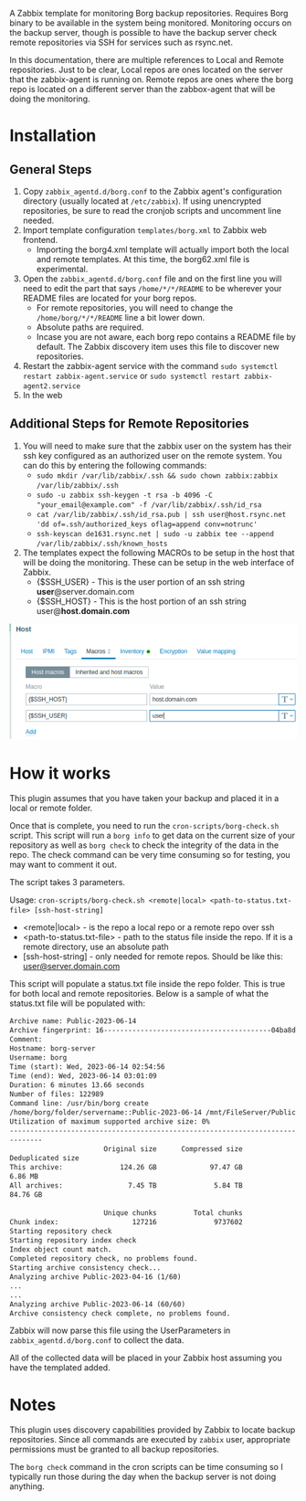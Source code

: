 A Zabbix template for monitoring Borg backup repositories. Requires Borg binary to be available in the system being monitored. Monitoring occurs on the backup server, though is possible to have the backup server check remote repositories via SSH for services such as rsync.net.

In this documentation, there are multiple references to Local and Remote repositories. Just to be clear, Local repos are ones located on the server that the zabbix-agent is running on. Remote repos are ones where the borg repo is located on a different server than the zabbox-agent that will be doing the monitoring.

# Installation
## General Steps
1. Copy `zabbix_agentd.d/borg.conf` to the Zabbix agent's configuration directory (usually located at `/etc/zabbix`). If using unencrypted repositories, be sure to read the cronjob scripts and uncomment line needed.
2. Import template configuration `templates/borg.xml` to Zabbix web frontend.
   - Importing the borg4.xml template will actually import both the local and remote templates. At this time, the borg62.xml file is experimental.
3. Open the `zabbix_agentd.d/borg.conf` file and on the first line you will need to edit the part that says `/home/*/*/README` to be wherever your README files are located for your borg repos.
   - For remote repositories, you will need to change the `/home/borg/*/*/README` line a bit lower down.
   - Absolute paths are required.
	- Incase you are not aware, each borg repo contains a README file by default. The Zabbix discovery item uses this file to discover new repositories.
4. Restart the zabbix-agent service with the command `sudo systemctl restart zabbix-agent.service` or `sudo systemctl restart zabbix-agent2.service`
5. In the web

## Additional Steps for Remote Repositories
1. You will need to make sure that the zabbix user on the system has their ssh key configured as an authorized user on the remote system. You can do this by entering the following commands:
   - `sudo mkdir /var/lib/zabbix/.ssh && sudo chown zabbix:zabbix /var/lib/zabbix/.ssh`
   - `sudo -u zabbix ssh-keygen -t rsa -b 4096 -C "your_email@example.com" -f /var/lib/zabbix/.ssh/id_rsa`
   - `cat /var/lib/zabbix/.ssh/id_rsa.pub | ssh user@host.rsync.net 'dd of=.ssh/authorized_keys oflag=append conv=notrunc'`
   - `ssh-keyscan de1631.rsync.net | sudo -u zabbix tee --append /var/lib/zabbix/.ssh/known_hosts`
2. The templates expect the following MACROs to be setup in the host that will be doing the monitoring. These can be setup in the web interface of Zabbix.
   - {$SSH_USER} - This is the user portion of an ssh string **user**@server.domain.com
   - {$SSH_HOST} - This is the host portion of an ssh string user@**host.domain.com**

![macro screenshot](images/macros.png "Marcos")

# How it works
This plugin assumes that you have taken your backup and placed it in a local or remote folder.

Once that is complete, you need to run the `cron-scripts/borg-check.sh` script. This script will run a `borg info` to get data on the current size of your repository as well as `borg check` to check the integrity of the data in the repo. The check command can be very time consuming so for testing, you may want to comment it out.

The script takes 3 parameters.

Usage: `cron-scripts/borg-check.sh <remote|local> <path-to-status.txt-file> [ssh-host-string]`
 - <remote|local> - is the repo a local repo or a remote repo over ssh
 - <path-to-status.txt-file> - path to the status file inside the repo. If it is a remote directory, use an absolute path
 - [ssh-host-string] - only needed for remote repos. Should be like this: user@server.domain.com

This script will populate a status.txt file inside the repo folder. This is true for both local and remote repositories. Below is a sample of what the status.txt file will be populated with:
```
Archive name: Public-2023-06-14
Archive fingerprint: 16-----------------------------------------04ba8d
Comment: 
Hostname: borg-server
Username: borg
Time (start): Wed, 2023-06-14 02:54:56
Time (end): Wed, 2023-06-14 03:01:09
Duration: 6 minutes 13.66 seconds
Number of files: 122989
Command line: /usr/bin/borg create /home/borg/folder/servername::Public-2023-06-14 /mnt/FileServer/Public
Utilization of maximum supported archive size: 0%
------------------------------------------------------------------------------
                       Original size      Compressed size    Deduplicated size
This archive:              124.26 GB             97.47 GB              6.86 MB
All archives:                7.45 TB              5.84 TB             84.76 GB

                       Unique chunks         Total chunks
Chunk index:                  127216              9737602
Starting repository check
Starting repository index check
Index object count match.
Completed repository check, no problems found.
Starting archive consistency check...
Analyzing archive Public-2023-04-16 (1/60)
...
...
Analyzing archive Public-2023-06-14 (60/60)
Archive consistency check complete, no problems found.
```

Zabbix will now parse this file using the UserParameters in `zabbix_agentd.d/borg.conf` to collect the data.

All of the collected data will be placed in your Zabbix host assuming you have the templated added.

# Notes
This plugin uses discovery capabilities provided by Zabbix to locate backup repositories. Since all commands are executed by `zabbix` user, appropriate permissions must be granted to all backup repositories.

The `borg check` command in the cron scripts can be time consuming so I typically run those during the day when the backup server is not doing anything.